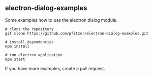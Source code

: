 electron-dialog-examples
------------------------

Some examples how to use the electron dialog module.

````
# clone the repository
git clone https://github.com/pfitzer/electron-dialog-examples.git

# install dependencies
npm install

# run electron application
npm start
````

If you have more examples, create a pull request.